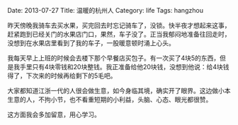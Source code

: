 Date: 2013-07-27
Title: 温暖的杭州人
Category: life
Tags: hangzhou

昨天傍晚我骑车去买水果，买完回去时忘记骑车了，没锁。快半夜才想起来这事，赶紧跑到已经关门的水果店门口，果然，车子没了。正当我郁闷地准备往回走时，没想到在水果店里看到了我的车子，一股暖意顿时涌上心头。

我每天早上上班的时候会去楼下那个早餐店买包子。有一次买了4块5的东西，但是我手里只有4块零钱和20块整钱。我正准备给他20块钱，没想到他说：给4块钱得了，下次来的时候再给剩下的5毛吧。

大家都知道江浙一代的人很会做生意，如今身临其境，确实开了眼界。这边做小本生意的人，不拘小节，也不看重短期的小利益，头脑、心态、眼光都很赞。

这方面我会多加留意，用心学习。
